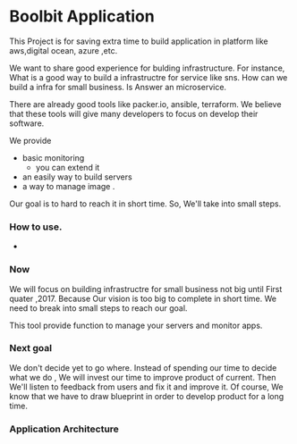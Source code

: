 # Boolbit Application
This Project is for saving extra time to build application in platform like aws,digital ocean, azure ,etc.

We want to share good experience for bulding infrastructure.
For instance,
What is a good way to build a infrastructre for service like sns. 
How can we build a infra for small business.
Is Answer an microservice. 

There are already good tools like packer.io, ansible, terraform.
We believe that these tools will give many developers to focus on develop their software. 

We provide
* basic monitoring
    * you can extend it
* an easily way to build servers
* a way to manage image . 

Our goal is to hard to reach it in short time.
So, We'll take into small steps.

### How to use.
* 

### Now
We will focus on building infrastructre for small business not big until First quater ,2017. 
Because Our vision is too big to complete in short time. 
We need to break into small steps to reach our goal. 

This tool provide function to manage your servers and monitor apps.  

### Next goal
We don't decide yet to go where. Instead of spending our time to decide what we do , We will invest our time to improve product of current. 
Then We'll listen to feedback from users and fix it and improve it.
Of course, We know that we have to draw blueprint in order to develop product for a long time.  

### Application Architecture
